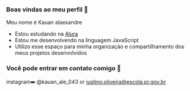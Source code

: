 ### Boas vindas ao meu perfil 🐼

Meu nome é Kauan alaexandre

- Estou estudando na [Alura](https://www.alura.com.br)
- Estou me desenvolvendo na linguagem JavaScript
- Utilizo esse espaço para minha organização e compartilhamento dos meus projetos desenvolvidos

### Você pode entrar em contato comigo 📧

instagram➡️
@kauan_ale_043
      or
justino.oliveira@escola.pr.gov.br

